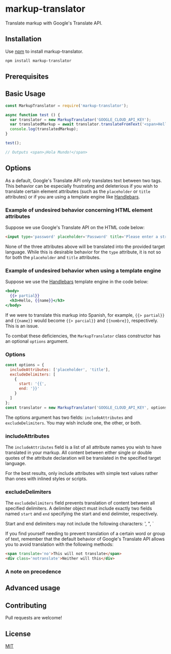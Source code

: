 # markup-translator
Translate markup with Google's Translate API.

## Installation
Use [npm](https://npmjs.org) to install markup-translator.

```bash
npm install markup-translator
```

## Prerequisites


## Basic Usage
```javascript
const MarkupTranslator = require('markup-translator');

async function test () {
  var translator = new MarkupTranslator('GOOGLE_CLOUD_API_KEY');
  var translatedMarkup = await translator.translateFromText('<span>Hello world!</span>', 'es');
  console.log(translatedMarkup);
}

test();

// Outputs <span>¡Hola Mundo!</span>

```

## Options
As a default, Google's Translate API only translates text between two tags. This behavior can be especially frustrating and deleterious if you wish to translate certain element attributes (such as the `placeholder` or `title` attributes) or if you are using a template engine like [Handlebars](https://handlebarsjs.com/).

### Example of undesired behavior concerning HTML element attributes
Suppose we use Google's Translate API on the HTML code below:
```html
<input type='password' placeholder='Password' title='Please enter a strong password'></input>  
```
None of the three attributes above will be translated into the provided target language. While this is desirable behavior for the `type` attribute, it is not so for both the `placeholder` and `title` attributes.

### Example of undesired behavior when using a template engine
Suppose we use the [Handlebars](https://handlebarsjs.com/) template engine in the code below:
```handlebars
<body>
  {{> partial}}
  <h3>Hello, {{name}}</h3>
</body>
```
If we were to translate this markup into Spanish, for example, `{{> partial}}` and `{{name}}` would become `{{> parcial}}` and `{{nombre}}`, respectively. This is an issue.


To combat these deficiencies, the `MarkupTranslator` class constructor has an optional `options` argument.

### Options

```javascript
const options = {
  includeAttributes: ['placeholder', 'title'],
  excludeDelimiters: [
    {
      start: '{{',
      end: '}}'
    }
  ]
};
const translator = new MarkupTranslator('GOOGLE_CLOUD_API_KEY', options);
```
The options argument has two fields: `includeAttributes` and `excludeDelimiters`. You may wish include one, the other, or both.

### includeAttributes
The `includeAttributes` field is a list of all attribute names you wish to have translated in your markup. All content between either single or double quotes of the attribute declaration will be translated in the specified target language.

For the best results, only include attributes with simple text values rather than ones with inlined styles or scripts.

### excludeDelimiters
The `excludeDelimiters` field prevents translation of content between all specified delimiters. A delimiter object must include exactly two fields named `start` and `end` specifying the start and end delimiter, respectively. 

Start and end delimiters may not include the following characters: ', ", \`

If you find yourself needing to prevent translation of a certain word or group of text, remember that the default behavior of Google's Translate API allows you to avoid translation with the following methods:

```html
<span translate='no'>This will not translate</span>
<div class='notranslate'>Neither will this</div>
```

### A note on precedence


## Advanced usage

## Contributing
Pull requests are welcome!

## License
[MIT](https://choosealicense.com/licenses/mit/)
